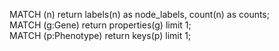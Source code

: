 MATCH (n) return labels(n) as node_labels, count(n) as counts;  
MATCH (g:Gene) return properties(g) limit 1;  
MATCH (p:Phenotype) return keys(p) limit 1;  
